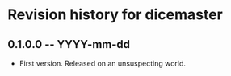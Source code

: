 # Revision history for dicemaster

## 0.1.0.0 -- YYYY-mm-dd

* First version. Released on an unsuspecting world.
